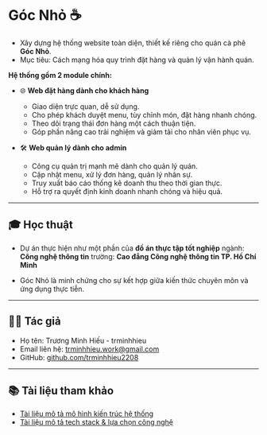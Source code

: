 # Góc Nhỏ ☕️

- Xây dựng hệ thống website toàn diện, thiết kế riêng cho quán cà phê **Góc Nhỏ**.
- Mục tiêu: Cách mạng hóa quy trình đặt hàng và quản lý vận hành quán.

**Hệ thống gồm 2 module chính:**

- 🌐 **Web đặt hàng dành cho khách hàng**

  - Giao diện trực quan, dễ sử dụng.
  - Cho phép khách duyệt menu, tùy chỉnh món, đặt hàng nhanh chóng.
  - Theo dõi trạng thái đơn hàng một cách thuận tiện.
  - Góp phần nâng cao trải nghiệm và giảm tải cho nhân viên phục vụ.

- 🛠️ **Web quản lý dành cho admin**
  - Công cụ quản trị mạnh mẽ dành cho quản lý quán.
  - Cập nhật menu, xử lý đơn hàng, quản lý nhân sự.
  - Truy xuất báo cáo thống kê doanh thu theo thời gian thực.
  - Hỗ trợ ra quyết định kinh doanh nhanh chóng và hiệu quả.

---

## 🎓 Học thuật

- Dự án thực hiện như một phần của **đồ án thực tập tốt nghiệp** ngành: **Công nghệ thông tin** trường: **Cao đẳng Công nghệ thông tin TP. Hồ Chí Minh**

- Góc Nhỏ là minh chứng cho sự kết hợp giữa kiến thức chuyên môn và ứng dụng thực tiễn.

---

## 👨‍💻 Tác giả

- Họ tên: Trương Minh Hiếu - trminhhieu
- Email liên hệ: [trminhhieu.work@gmail.com](mailto:trminhhieu.work@gmail.com)
- GitHub: [github.com/trminhhieu2208](https://github.com/trminhhieu2208)

---

## 📚 Tài liệu tham khảo

- [Tài liệu mô tả mô hình kiến trúc hệ thống](./docs/Cau_Truc.md)
- [Tài liệu mô tả tech stack & lựa chọn công nghệ](./docs/Tech_Stack.md)
